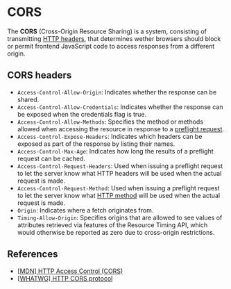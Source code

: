 # CORS

The **CORS** (Cross-Origin Resource Sharing) is a system, consisting of transmitting [HTTP headers](../http/HTTP%20headers.md), that determines wether browsers should block or permit frontend JavaScript code to access responses from a different origin.

## CORS headers

* `Access-Control-Allow-Origin`: Indicates whether the response can be shared.
* `Access-Control-Allow-Credentials`: Indicates whether the response can be exposed when the credentials flag is true.
* `Access-Control-Allow-Methods`: Specifies the method or methods allowed when accessing the resource in response to a [preflight request](./Preflight%20Request.md).
* `Access-Control-Expose-Headers`: Indicates which headers can be exposed as part of the response by listing their names.
* `Access-Control-Max-Age`: Indicates how long the results of a preflight request can be cached.
* `Access-Control-Request-Headers`: Used when issuing a preflight request to let the server know what HTTP headers will be used when the actual request is made.
* `Access-Control-Request-Method`: Used when issuing a preflight request to let the server know what [HTTP method](../http/methods/HTTP%20request%20methods.md) will be used when the actual request is made.
* `Origin`: Indicates where a fetch originates from.
* `Timing-Allow-Origin`: Specifies origins that are allowed to see values of attributes retrieved via features of the Resource Timing API, which would otherwise be reported as zero due to cross-origin restrictions.

## References

* [[MDN] HTTP Access Control (CORS)](https://developer.mozilla.org/en-US/docs/Web/HTTP/CORS)
* [[WHATWG] HTTP CORS protocol](https://fetch.spec.whatwg.org/#http-cors-protocol)
